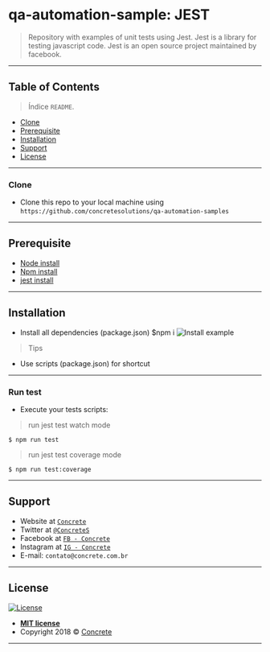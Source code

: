 # qa-automation-sample: JEST
> Repository with examples of unit tests using Jest.
> Jest is a library for testing javascript code. Jest is an open source project maintained by facebook.

---
## Table of Contents
> Índice `README`.
- [Clone](#clone)
- [Prerequisite](#prerequisite)
- [Installation](#installation)
- [Support](#support)
- [License](#license)
---
### Clone
- Clone this repo to your local machine using `https://github.com/concretesolutions/qa-automation-samples`

---
## Prerequisite
- [Node install](https://nodejs.org/en/download/)
- [Npm install](https://www.npmjs.com/get-npm)
- [jest install](https://www.npmjs.com/package/jest)

---
## Installation
- Install all dependencies (package.json)
$npm i
![Install example](http://g.recordit.co/OwakU85ifp.gif)
> Tips
- Use scripts (package.json) for shortcut

---
### Run test
- Execute your tests scripts:

> run jest test watch mode
```shell
$ npm run test
```

> run jest test coverage mode
```shell
$ npm run test:coverage
```

---
## Support
- Website at <a href="https://concrete.com.br" target="_blank">`Concrete`</a>
- Twitter at <a href="https://twitter.com/ConcreteS" target="_blank">`@ConcreteS`</a>
- Facebook at <a href="https://www.facebook.com/ConcreteS" target="_blank">`FB - Concrete`</a>
- Instagram at <a href="https://www.instagram.com/concretebr" target="_blank">`IG - Concrete`</a>
- E-mail: `contato@concrete.com.br`

---
## License
[![License](http://img.shields.io/:license-mit-blue.svg?style=flat-square)](http://badges.mit-license.org)
- **[MIT license](http://opensource.org/licenses/mit-license.php)**
- Copyright 2018 © <a href="http://concrete.com.br" target="_blank">Concrete</a>

---